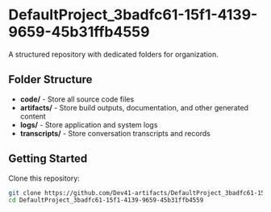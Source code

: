 # DefaultProject_3badfc61-15f1-4139-9659-45b31ffb4559
A structured repository with dedicated folders for organization.

## Folder Structure

- **code/** - Store all source code files
- **artifacts/** - Store build outputs, documentation, and other generated content
- **logs/** - Store application and system logs
- **transcripts/** - Store conversation transcripts and records

## Getting Started

Clone this repository:
```bash
git clone https://github.com/Dev41-artifacts/DefaultProject_3badfc61-15f1-4139-9659-45b31ffb4559
cd DefaultProject_3badfc61-15f1-4139-9659-45b31ffb4559
```
